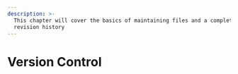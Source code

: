 ```yaml
---
description: >-
  This chapter will cover the basics of maintaining files and a complete
  revision history
---
```


# Version Control

